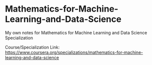 # Mathematics-for-Machine-Learning-and-Data-Science
My own notes for Mathematics for Machine Learning and Data Science Specialization

Course/Specialization Link:
https://www.coursera.org/specializations/mathematics-for-machine-learning-and-data-science
